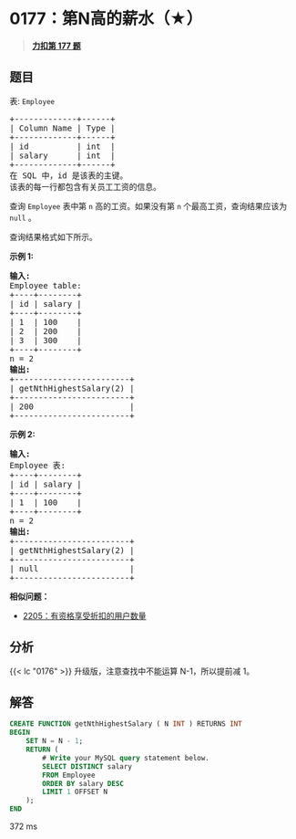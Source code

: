 # 0177：第N高的薪水（★）


> <u>**[力扣第 177 题](https://leetcode.cn/problems/nth-highest-salary/)**</u>

## 题目

<p>表: <code>Employee</code></p>

<pre>
+-------------+------+
| Column Name | Type |
+-------------+------+
| id          | int  |
| salary      | int  |
+-------------+------+
在 SQL 中，id 是该表的主键。
该表的每一行都包含有关员工工资的信息。
</pre>



<p>查询 <code>Employee</code> 表中第 <code>n</code> 高的工资。如果没有第 <code>n</code> 个最高工资，查询结果应该为 <code>null</code> 。</p>

<p>查询结果格式如下所示。</p>



<p><strong>示例 1:</strong></p>

<pre>
<strong>输入:</strong>
Employee table:
+----+--------+
| id | salary |
+----+--------+
| 1  | 100    |
| 2  | 200    |
| 3  | 300    |
+----+--------+
n = 2
<strong>输出:</strong>
+------------------------+
| getNthHighestSalary(2) |
+------------------------+
| 200                    |
+------------------------+
</pre>

<p><strong>示例 2:</strong></p>

<pre>
<strong>输入:</strong>
Employee 表:
+----+--------+
| id | salary |
+----+--------+
| 1  | 100    |
+----+--------+
n = 2
<strong>输出:</strong>
+------------------------+
| getNthHighestSalary(2) |
+------------------------+
| null                   |
+------------------------+</pre>


**相似问题：**
- [2205：有资格享受折扣的用户数量](/leetcode/2205)


## 分析

{{< lc "0176" >}} 升级版，注意查找中不能运算 N-1，所以提前减 1。
 
## 解答

```sql
CREATE FUNCTION getNthHighestSalary ( N INT ) RETURNS INT 
BEGIN
    SET N = N - 1;
    RETURN (
        # Write your MySQL query statement below.
        SELECT DISTINCT salary
        FROM Employee
        ORDER BY salary DESC
        LIMIT 1 OFFSET N
    );
END
```
372 ms



